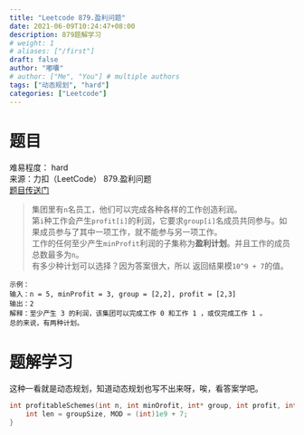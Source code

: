 ```yaml
---
title: "Leetcode 879.盈利问题"
date: 2021-06-09T10:24:47+08:00
description: 879题解学习
# weight: 1
# aliases: ["/first"]
draft: false
author: "嘟囔"
# author: ["Me", "You"] # multiple authors
tags: ["动态规划", "hard"]
categories: ["Leetcode"]
---
```

# 题目

难易程度： hard  
来源：力扣（LeetCode） 879.盈利问题  
[题目传送门](https://leetcode-cn.com/problems/profitable-schemes)

> 集团里有`n`名员工，他们可以完成各种各样的工作创造利润。  
> 第`i`种工作会产生`profit[i]`的利润，它要求`group[i]`名成员共同参与。如果成员参与了其中一项工作，就不能参与另一项工作。  
> 工作的任何至少产生`minProfit`利润的子集称为**盈利计划**。并且工作的成员总数最多为`n`。  
> 有多少种计划可以选择？因为答案很大，所以 返回结果模`10^9 + 7`的值。

```
示例：
输入：n = 5, minProfit = 3, group = [2,2], profit = [2,3]
输出：2
解释：至少产生 3 的利润，该集团可以完成工作 0 和工作 1 ，或仅完成工作 1 。
总的来说，有两种计划。
```

# 题解学习

这种一看就是动态规划，知道动态规划也写不出来呀，唉，看答案学吧。

```c
int profitableSchemes(int n, int minOrofit, int* group, int profit, int profitSize) {
    int len = groupSize, MOD = (int)1e9 + 7;
}
```

